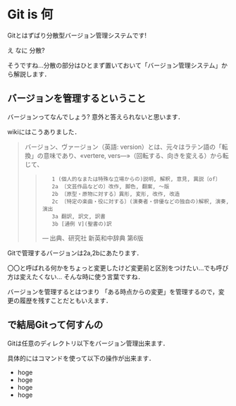 # Git is 何

Gitとはずばり分散型バージョン管理システムです!

え なに 分散? 

そうですね…分散の部分はひとまず置いておいて「バージョン管理システム」から解説します．

## バージョンを管理するということ

バージョンってなんでしょう?
意外と答えられないと思います．

wikiにはこうありました．

> バージョン、ヴァージョン（英語: version）とは、元々はラテン語の「転換」の意味であり、«vertere, vers—»（回転する、向きを変える）から転じて、
> 
>>        1 (個人的なまたは特殊な立場からの)説明, 解釈, 意見, 異説〔of〕
>>        2a 〔文芸作品などの〕改作, 脚色, 翻案, 〜版
>>        2b 〔原型・原物に対する〕異形, 変形, 改作, 改造
>>        2c 〔特定の楽曲・役に対する〕(演奏者・俳優などの独自の)解釈, 演奏, 演出
>>        3a 翻訳, 訳文, 訳書
>>        3b [通例 V](聖書の)訳
>>
>>    — 出典、研究社 新英和中辞典 第6版

Gitで管理するバージョンは2a,2bにあたります．

〇〇と呼ばれる何かをちょっと変更したけど変更前と区別をつけたい…でも呼び方は変えたくない…
そんな時に使う言葉ですね．


バージョンを管理するとはつまり
「ある時点からの変更」を管理するので，変更の履歴を残すことだともいえます．


## で結局Gitって何すんの

Gitは任意のディレクトリ以下をバージョン管理出来ます．

具体的にはコマンドを使って以下の操作が出来ます．
- hoge
- hoge
- hoge
- hoge



